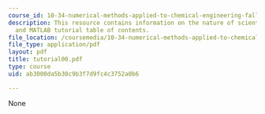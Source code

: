 ```yaml
---
course_id: 10-34-numerical-methods-applied-to-chemical-engineering-fall-2005
description: This resource contains information on the nature of scientific computing,
  and MATLAB tutorial table of contents.
file_location: /coursemedia/10-34-numerical-methods-applied-to-chemical-engineering-fall-2005/ab3000da5b30c9b3f7d9fc4c3752a0b6_tutorial00.pdf
file_type: application/pdf
layout: pdf
title: tutorial00.pdf
type: course
uid: ab3000da5b30c9b3f7d9fc4c3752a0b6

---
```

None